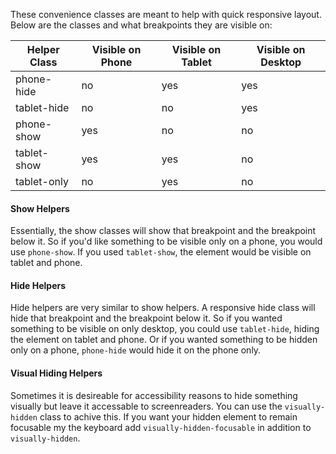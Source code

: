 These convenience classes are meant to help with quick responsive layout. Below are the classes and what breakpoints they are visible on:

| Helper Class | Visible on Phone | Visible on Tablet | Visible on Desktop |
| ------------ | ---------------- | ----------------- | ------------------ |
| phone-hide   | no               | yes               | yes                |
| tablet-hide  | no               | no                | yes                |
| phone-show   | yes              | no                | no                 |
| tablet-show  | yes              | yes               | no                 |
| tablet-only  | no               | yes               | no                 |

#### Show Helpers

Essentially, the show classes will show that breakpoint and the breakpoint below it. So if you'd like something to be visible only on a phone, you would use `phone-show`. If you used `tablet-show`, the element would be visible on tablet and phone.

#### Hide Helpers

Hide helpers are very similar to show helpers. A responsive hide class will hide that breakpoint and the breakpoint below it. So if you wanted something to be visible on only desktop, you could use `tablet-hide`, hiding the element on tablet and phone. Or if you wanted something to be hidden only on a phone, `phone-hide` would hide it on the phone only.

#### Visual Hiding Helpers

Sometimes it is desireable for accessibility reasons to hide something visually but leave it accessable to screenreaders. You can use the `visually-hidden` class to achive this. If you want your hidden element to remain focusable my the keyboard add `visually-hidden-focusable` in addition to `visually-hidden`.

